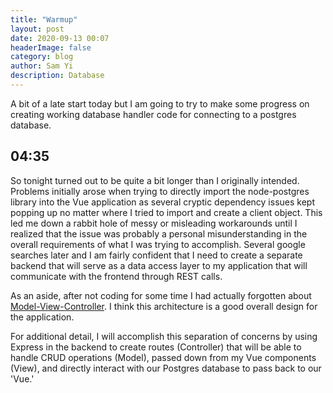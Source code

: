 ```yaml
---
title: "Warmup"
layout: post
date: 2020-09-13 00:07
headerImage: false
category: blog
author: Sam Yi
description: Database
---
```


A bit of a late start today but I am going to try to make some progress on creating working database handler code for connecting to a postgres database.

## 04:35

So tonight turned out to be quite a bit longer than I originally intended. Problems initially arose when trying to directly import the node-postgres library into the Vue application as several cryptic dependency issues kept popping up no matter where I tried to import and create a client object. This led me down a rabbit hole of messy or misleading workarounds until I realized that the issue was probably a personal misunderstanding in the overall requirements of what I was trying to accomplish. Several google searches later and I am fairly confident that I need to create a separate backend that will serve as a data access layer to my application that will communicate with the frontend through REST calls.

As an aside, after not coding for some time I had actually forgotten about [Model-View-Controller](https://blog.codinghorror.com/understanding-model-view-controller/#:~:text=Controllers,of%20giving%20commands%20and%20data.). I think this architecture is a good overall design for the application.

For additional detail, I will accomplish this separation of concerns by using Express in the backend to create routes (Controller) that will be able to handle CRUD operations (Model), passed down from my Vue components (View), and directly interact with our Postgres database to pass back to our 'Vue.'